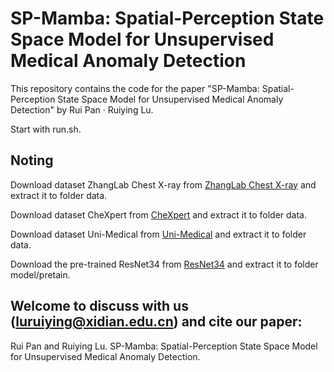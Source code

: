 # SP-Mamba: Spatial-Perception State Space Model for Unsupervised Medical Anomaly Detection
This repository contains the code for the paper "SP-Mamba: Spatial-Perception State Space Model for Unsupervised Medical Anomaly Detection" by Rui Pan · Ruiying Lu.

Start with run.sh.

## Noting
Download dataset ZhangLab Chest X-ray from [ZhangLab Chest X-ray]("https://drive.google.com/file/d/1SBLq6KwG9ZptLGM3Nk0neF07bMEjiFFB/view?usp=drive_link") and extract it to folder data.

Download dataset CheXpert from [CheXpert]("https://drive.google.com/file/d/1boMhG7d0QPnPu9_2kBX6g-qbEInQAJ5N/view?usp=drive_link") and extract it to folder data.

Download dataset Uni-Medical from [Uni-Medical]("https://drive.google.com/file/d/1Q33X6UMS_2rfdOlHq-Levf7Df7z3tUKp/view") and extract it to folder data.

Download the pre-trained ResNet34 from [ResNet34]("https://drive.google.com/file/d/1te1fMcfFnq2utwWMDysDKENwep_A9ftC/view?usp=drive_link") and extract it to folder model/pretain.

## Welcome to discuss with us (luruiying@xidian.edu.cn) and cite our paper:
Rui Pan and Ruiying Lu. SP-Mamba: Spatial-Perception State Space Model for Unsupervised Medical Anomaly Detection.
